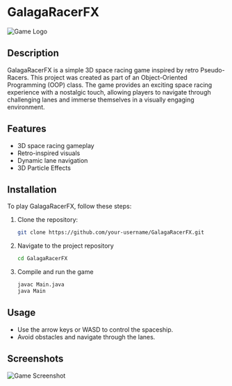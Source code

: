 # GalagaRacerFX

![Game Logo](https://github.com/yassir56069/GalagaRacerFX/assets/62571794/54b238be-1c21-47d5-9012-9b765094eeba)



## Description
GalagaRacerFX is a simple 3D space racing game inspired by retro Pseudo-Racers. This project was created as part of an Object-Oriented Programming (OOP) class. The game provides an exciting space racing experience with a nostalgic touch, allowing players to navigate through challenging lanes and immerse themselves in a visually engaging environment.

## Features
- 3D space racing gameplay
- Retro-inspired visuals
- Dynamic lane navigation
- 3D Particle Effects

## Installation
To play GalagaRacerFX, follow these steps:

1. Clone the repository:
   ```bash
   git clone https://github.com/your-username/GalagaRacerFX.git
   ```

2. Navigate to the project repository
   ```bash
   cd GalagaRacerFX
   ```
3. Compile and run the game
   ```bash
   javac Main.java
   java Main
   ```
## Usage
- Use the arrow keys or WASD to control the spaceship.
- Avoid obstacles and navigate through the lanes.

## Screenshots
![Game Screenshot](https://github.com/yassir56069/GalagaRacerFX/assets/62571794/9dad897f-ecc4-4a01-8bb5-590e1bf4479f)

